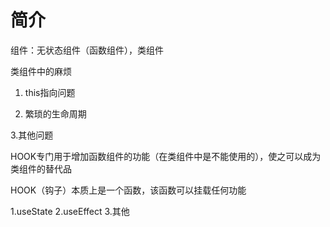 # 简介

组件：无状态组件（函数组件），类组件

类组件中的麻烦

1. this指向问题

2. 繁琐的生命周期

3.其他问题

HOOK专门用于增加函数组件的功能（在类组件中是不能使用的），使之可以成为类组件的替代品

HOOK（钩子）本质上是一个函数，该函数可以挂载任何功能

1.useState
2.useEffect
3.其他